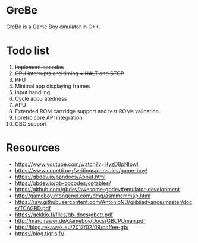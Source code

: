 # GreBe
GreBe is a Game Boy emulator in C++.
# Todo list
1. ~~Implement opcodes~~
2. ~~CPU interrupts and timing + HALT and STOP~~
3. PPU
4. Minimal app displaying frames
5. Input handling
6. Cycle accuratedness
7. APU
8. Extended ROM cartridge support and test ROMs validation
9. libretro core API integration
10. GBC support
# Resources
- https://www.youtube.com/watch?v=HyzD8pNlpwI
- https://www.copetti.org/writings/consoles/game-boy/
- https://gbdev.io/pandocs/About.html
- https://gbdev.io/gb-opcodes/optables/
- https://github.com/gbdev/awesome-gbdev#emulator-development
- http://gameboy.mongenel.com/dmg/asmmemmap.html
- https://raw.githubusercontent.com/AntonioND/giibiiadvance/master/docs/TCAGBD.pdf
- https://gekkio.fi/files/gb-docs/gbctr.pdf
- http://marc.rawer.de/Gameboy/Docs/GBCPUman.pdf
- http://blog.rekawek.eu/2017/02/09/coffee-gb/
- https://blog.tigris.fr/